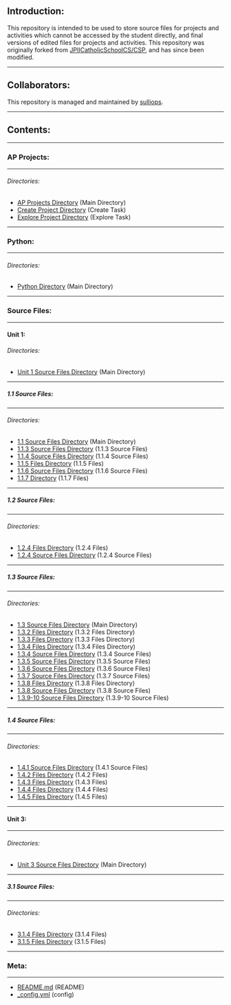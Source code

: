 <!--- Start --->
<!--- Introduction Section --->
## Introduction:
This repository is intended to be used to store source files for projects and activities which cannot be accessed by the student directly, and final versions of edited files for projects and activities. This repository was originally forked from <a href="https://github.com/JPIICatholicSchoolCS/CSP" target="_blank">JPIICatholicSchoolCS/CSP</a>, and has since been modified.
<!--- End Introduction Section --->
---
<!--- Collaborators Section --->
## Collaborators:
This repository is managed and maintained by <a href="https://github.com/sulliops" target="_blank">sulliops</a>.
<!--- End Collaborators Section --->
---
<!--- Contents Section --->
## Contents:
---
<!--- AP Projects Section --->
### AP Projects:
---
<!--- AP Projects Directories Section --->
###### Directories:
  - <a href="https://github.com/sulliops/CSP/tree/master/AP%20Projects" target="_blank">AP Projects Directory</a> (Main Directory)
  - <a href="https://github.com/sulliops/CSP/tree/master/AP%20Projects/Create" target="_blank">Create Project Directory</a> (Create Task)
  - <a href="https://github.com/sulliops/CSP/tree/master/AP%20Projects/Explore" target="_blank">Explore Project Directory</a> (Explore Task)
<!--- End AP Projects Directories Section --->
---
<!--- End AP Projects Section --->
<!--- Python Section --->
### Python:
---
<!--- Python Directories Section --->
###### Directories:
  - <a href="https://github.com/sulliops/CSP/tree/master/Python" target="_blank">Python Directory</a> (Main Directory)
<!--- End Python Directories Section --->
---
<!--- End Python Section --->
<!--- Source Files Section --->
### Source Files:
---
<!--- Unit 1 Source Files Section --->
#### Unit 1:
<!--- Unit 1 Directories Section --->
###### Directories:
  - <a href="https://github.com/sulliops/CSP/tree/master/Unit%201" target="_blank">Unit 1 Source Files Directory</a> (Main Directory)
<!--- End Unit 1 Directories Section --->
---
<!--- End Unit 1 Source Files Section --->
<!--- 1.1 Source Files Section --->
##### 1.1 Source Files:
---
<!--- 1.1 Directories Section --->
###### Directories:
  - <a href="https://github.com/sulliops/CSP/tree/master/Unit%201/1.1" target="_blank">1.1 Source Files Directory</a> (Main Directory)
  - <a href="https://github.com/sulliops/CSP/tree/master/Unit%201/1.1/1.1.3/Source" target="_blank">1.1.3 Source Files Directory</a> (1.1.3 Source Files)
  - <a href="https://github.com/sulliops/CSP/tree/master/Unit%201/1.1/1.1.4/Source" target="_blank">1.1.4 Source Files Directory</a> (1.1.4 Source Files)
  - <a href="https://github.com/sulliops/CSP/tree/master/Unit%201/1.1/1.1.5" target="_blank">1.1.5 Files Directory</a> (1.1.5 Files)
  - <a href="https://github.com/sulliops/CSP/tree/master/Unit%201/1.1/1.1.6/Source" target="_blank">1.1.6 Source Files Directory</a> (1.1.6 Source Files)
  - <a href="https://github.com/sulliops/CSP/tree/master/Unit%201/1.1/1.1.7" target="_blank">1.1.7 Directory</a> (1.1.7 Files)
<!--- End 1.1 Directories Section --->
---
<!--- End 1.1 Source Files Section --->
<!--- 1.2 Source Files Section --->
##### 1.2 Source Files:
---
<!--- 1.2 Directories Section --->
###### Directories:
  - <a href="https://github.com/sulliops/CSP/tree/master/Unit%201/1.2/1.2.4" target="_blank">1.2.4 Files Directory</a> (1.2.4 Files)
  - <a href="https://github.com/sulliops/CSP/tree/master/Unit%201/1.2/1.2.4/Source" target="_blank">1.2.4 Source Files Directory</a> (1.2.4 Source Files)
<!--- End 1.2 Directories Section --->
---
<!--- End 1.2 Source Files Section --->
<!--- 1.3 Source Files Section --->
##### 1.3 Source Files:
---
<!--- 1.3 Directories Section --->
###### Directories:
  - <a href="https://github.com/sulliops/CSP/tree/master/Unit%201/1.3" target="_blank">1.3 Source Files Directory</a> (Main Directory)
  - <a href="https://github.com/sulliops/CSP/tree/master/Unit%201/1.3/1.3.2" target="_blank">1.3.2 Files Directory</a> (1.3.2 Files Directory)
  - <a href="https://github.com/sulliops/CSP/tree/master/Unit%201/1.3/1.3.3" target="_blank">1.3.3 Files Directory</a> (1.3.3 Files Directory)
  - <a href="https://github.com/sulliops/CSP/tree/master/Unit%201/1.3/1.3.4" target="_blank">1.3.4 Files Directory</a> (1.3.4 Files Directory)
  - <a href="https://github.com/sulliops/CSP/tree/master/Unit%201/1.3/1_3_4_teacherSourceFiles" target="_blank">1.3.4 Source Files Directory</a> (1.3.4 Source Files)
  - <a href="https://github.com/sulliops/CSP/tree/master/Unit%201/1.3/1_3_5_teacherSourceFiles" target="_blank">1.3.5 Source Files Directory</a> (1.3.5 Source Files)
  - <a href="https://github.com/sulliops/CSP/tree/master/Unit%201/1.3/1_3_6_teacherSourceFiles" target="_blank">1.3.6 Source Files Directory</a> (1.3.6 Source Files)
  - <a href="https://github.com/sulliops/CSP/tree/master/Unit%201/1.3/1_3_7_teacherSourceFiles" target="_blank">1.3.7 Source Files Directory</a> (1.3.7 Source Files)
  - <a href="https://github.com/sulliops/CSP/tree/master/Unit%201/1.3/1.3.8" target="_blank">1.3.8 Files Directory</a> (1.3.8 Files Directory)
  - <a href="https://github.com/sulliops/CSP/tree/master/Unit%201/1.3/1_3_8_teacherSourceFiles" target="_blank">1.3.8 Source Files Directory</a> (1.3.8 Source Files)
  - <a href="https://github.com/sulliops/CSP/tree/master/Unit%201/1.3/1_3_9-10_sourceFiles" target="_blank">1.3.9-10 Source Files Directory</a> (1.3.9-10 Source Files)
<!--- End 1.3 Directories Section --->
---
<!--- End 1.3 Source Files Section --->
<!--- 1.4 Source Files Section --->
##### 1.4 Source Files:
---
<!--- 1.4 Directories Section --->
###### Directories:
  - <a href="https://github.com/sulliops/CSP/tree/master/Unit%201/1.4/1_4_1_sourceFiles" target="_blank">1.4.1 Source Files Directory</a> (1.4.1 Source Files)
  - <a href="https://github.com/sulliops/CSP/tree/master/Unit%201/1.4/1.4.2" target="_blank">1.4.2 Files Directory</a> (1.4.2 Files)
  - <a href="https://github.com/sulliops/CSP/tree/master/Unit%201/1.4/1.4.3" target="_blank">1.4.3 Files Directory</a> (1.4.3 Files)
  - <a href="https://github.com/sulliops/CSP/tree/master/Unit%201/1.4/1.4.4" target="_blank">1.4.4 Files Directory</a> (1.4.4 Files)
  - <a href="https://github.com/sulliops/CSP/tree/master/Unit%201/1.4/1.4.5" target="_blank">1.4.5 Files Directory</a> (1.4.5 Files)
<!--- End 1.4 Directories Section --->
---
<!--- End 1.4 Source Files Section --->
<!--- Unit 3 Source Files Section --->
#### Unit 3:
---
<!--- Unit 3 Directories Section --->
###### Directories:
  - <a href="https://github.com/sulliops/CSP/tree/master/Unit%203" target="_blank">Unit 3 Source Files Directory</a> (Main Directory)
<!--- End Unit 3 Directories Section --->
---
<!--- End Unit 3 Source Files Section --->
<!--- 3.1 Source Files Section --->
##### 3.1 Source Files:
---
<!--- 3.1 Directories Section --->
###### Directories:
  - <a href="https://github.com/sulliops/CSP/tree/master/Unit%203/3.1/3.1.4" target="_blank">3.1.4 Files Directory</a> (3.1.4 Files)
  - <a href="https://github.com/sulliops/CSP/tree/master/Unit%203/3.1/3.1.5" target="_blank">3.1.5 Files Directory</a> (3.1.5 Files)
<!--- End 3.1 Directories Section --->
---
<!--- End 3.1 Source Files Section --->
<!--- End Source Files Section --->
<!--- Meta Section --->
### Meta:
---
<!--- Meta Files Section --->
  - <a href="https://github.com/sulliops/CSP/blob/master/README.md" target="_blank">README.md</a> (README)
  - <a href="https://github.com/sulliops/CSP/blob/master/_config.yml" target="_blank">_config.yml</a> (config)
<!--- End Meta Files Section --->
<!--- End Meta Section --->
<!--- End Contents Section --->
<!--- End --->
